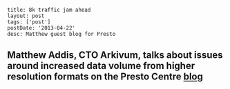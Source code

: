 ```
title: 8k traffic jam ahead
layout: post
tags: ['post']
postDate: '2013-04-22'
desc: Matthew guest blog for Presto
```

## Matthew Addis, CTO Arkivum, talks about issues around increased data volume from higher resolution formats on the Presto Centre [blog](https://www.prestocentre.org/blog/8k-traffic-jam-ahead)
